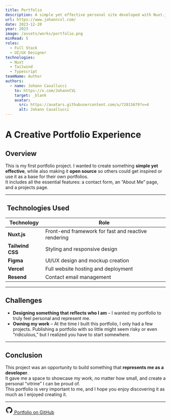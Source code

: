 ```yaml
---
title: Portfolio
description: A simple yet effective personal site developed with Nuxt.js. My first step into professional web presence.
url: https://www.johanncvl.com/
date: 2023-12-20
year: 2023
image: /assets/works/portfolio.png
minRead: 5
roles:
  - Full Stack
  - UI/UX Designer
technologies:
  - Nuxt
  - Tailwind
  - Typescript
teamName: Author
authors:
  - name: Johann Cavallucci
    to: https://x.com/JohannCVL
    target: _blank
    avatar:
      src: https://avatars.githubusercontent.com/u/72015679?v=4
      alt: Johann Cavallucci
---
```

#  A Creative Portfolio Experience

## Overview
This is my first portfolio project. I wanted to create something **simple yet effective**, while also making it **open source** so others could get inspired or use it as a base for their own portfolios.  
It includes all the essential features: a contact form, an “About Me” page, and a projects page.

---

## ️ Technologies Used

| Technology       | Role |
|------------------|------|
| **Nuxt.js**      | Front-end framework for fast and reactive rendering |
| **Tailwind CSS** | Styling and responsive design |
| **Figma**        | UI/UX design and mockup creation |
| **Vercel**       | Full website hosting and deployment |
| **Resend**       | Contact email management |

---

## Challenges

- **Designing something that reflects who I am** – I wanted my portfolio to truly feel personal and represent me.
- **Owning my work** – At the time I built this portfolio, I only had a few projects. Publishing a portfolio with so little might seem risky or even “ridiculous,” but I realized you have to start somewhere.

---

## Conclusion

This project was an opportunity to build something that **represents me as a developer**.  
It gave me a space to showcase my work, no matter how small, and create a personal “vitrine” I can be proud of.  
This portfolio is very important to me, and I hope you enjoy discovering it as much as I enjoyed creating it.

---
<a href="https://github.com/cavalluccijohann/portfolio-johann" target="_blank" class="flex items-center space-x-2">
  <svg width="24" height="24" viewBox="0 0 24 24" fill="currentColor" xmlns="http://www.w3.org/2000/svg">
    <path d="M12 2A10 10 0 0 0 2 12c0 4.42 2.87 8.17 6.84 9.5c.5.08.66-.23.66-.5v-1.69c-2.77.6-3.36-1.34-3.36-1.34c-.46-1.16-1.11-1.47-1.11-1.47c-.91-.62.07-.6.07-.6c1 .07 1.53 1.03 1.53 1.03c.87 1.52 2.34 1.07 2.91.83c.09-.65.35-1.09.63-1.34c-2.22-.25-4.55-1.11-4.55-4.92c0-1.11.38-2 1.03-2.71c-.1-.25-.45-1.29.1-2.64c0 0 .84-.27 2.75 1.02c.79-.22 1.65-.33 2.5-.33s1.71.11 2.5.33c1.91-1.29 2.75-1.02 2.75-1.02c.55 1.35.2 2.39.1 2.64c.65.71 1.03 1.6 1.03 2.71c0 3.82-2.34 4.66-4.57 4.91c.36.31.69.92.69 1.85V21c0 .27.16.59.67.5C19.14 20.16 22 16.42 22 12A10 10 0 0 0 12 2"/>
  </svg>
  <span>Portfolio on GitHub</span>
</a>